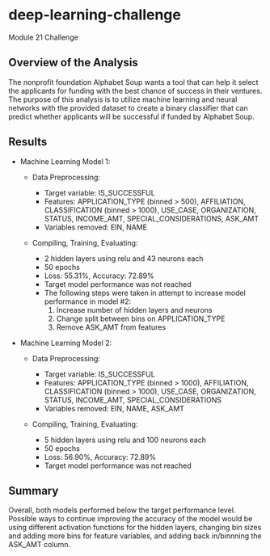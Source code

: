 # deep-learning-challenge
Module 21 Challenge

## Overview of the Analysis

The nonprofit foundation Alphabet Soup wants a tool that can help it select the applicants for funding with the best chance of success in their ventures. The purpose of this analysis is to utilize machine learning and neural networks with the provided dataset to create a binary classifier that can predict whether applicants will be successful if funded by Alphabet Soup.

## Results

* Machine Learning Model 1:
  * Data Preprocessing:
     * Target variable: IS_SUCCESSFUL
     * Features: APPLICATION_TYPE (binned > 500), AFFILIATION, CLASSIFICATION (binned > 1000), USE_CASE, ORGANIZATION, STATUS, INCOME_AMT, SPECIAL_CONSIDERATIONS, ASK_AMT
     * Variables removed: EIN, NAME

  * Compiling, Training, Evaluating:
     * 2 hidden layers using relu and 43 neurons each
     * 50 epochs
     * Loss: 55.31%, Accuracy: 72.89%
     * Target model performance was not reached
     * The following steps were taken in attempt to increase model performance in model #2:
         1. Increase number of hidden layers and neurons
         2. Change split between bins on APPLICATION_TYPE
         3. Remove ASK_AMT from features 

* Machine Learning Model 2:
  * Data Preprocessing:
     * Target variable: IS_SUCCESSFUL
     * Features: APPLICATION_TYPE (binned > 1000), AFFILIATION, CLASSIFICATION (binned > 1000), USE_CASE, ORGANIZATION, STATUS, INCOME_AMT, SPECIAL_CONSIDERATIONS
     * Variables removed: EIN, NAME, ASK_AMT

  * Compiling, Training, Evaluating:
     * 5 hidden layers using relu and 100 neurons each
     * 50 epochs
     * Loss: 56.90%, Accuracy: 72.89%
     * Target model performance was not reached

## Summary

Overall, both models performed below the target performance level. Possible ways to continue improving the accuracy of the model would be using different activation functions for the hidden layers, changing bin sizes and adding more bins for feature variables, and adding back in/binnning the ASK_AMT column.
